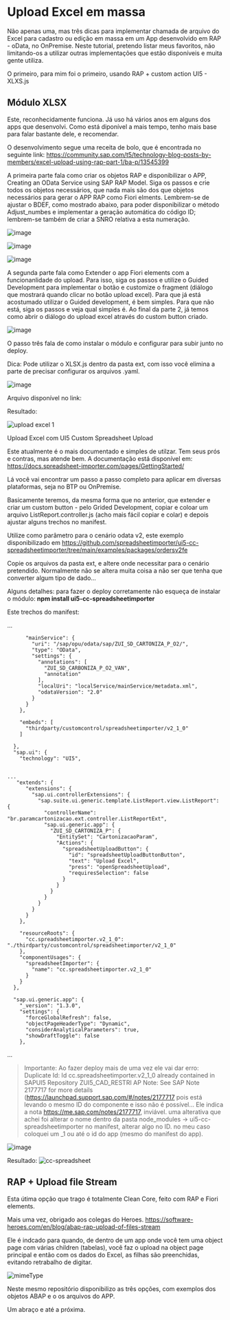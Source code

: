# Upload Excel em massa

Não apenas uma, mas três dicas para implementar chamada de arquivo do Excel para cadastro ou edição em massa em um App desenvolvido em RAP - oData, no OnPremise.
Neste tutorial, pretendo listar meus favoritos, não limitando-os a utilizar outras implementações que estão disponíveis e muita gente utiliza. 

O primeiro, para mim foi o primeiro, usando RAP + custom action UI5 - XLXS.js

## Módulo XLSX

Este, reconhecidamente funciona. Já uso há vários anos em alguns dos apps que desenvolvi. Como está diponível a mais tempo, tenho mais base para falar bastante dele, e recomendar.

O desenvolvimento segue uma receita de bolo, que é encontrada no seguinte link: https://community.sap.com/t5/technology-blog-posts-by-members/excel-upload-using-rap-part-1/ba-p/13545399

A primeira parte fala como criar os objetos RAP e disponibilizar o APP, Creating an OData Service using SAP RAP Model. Siga os passos e crie todos os objetos necessários, que nada mais são dos que objetos necessários para gerar o APP RAP como Fiori elments.
Lembrem-se de ajustar o BDEF, como mostrado abaixo, para poder disponibilizar o método Adjust_numbes e implementar a geração automática do código ID; lembrem-se também de criar a SNRO relativa a esta numeração.

![image](https://github.com/user-attachments/assets/ade404e7-f868-4ff0-960f-ebe80c85ebbd)

![image](https://github.com/user-attachments/assets/1a1fb8bc-9f89-4d88-8f38-59300577a317)

![image](https://github.com/user-attachments/assets/8f6cc8e2-c63e-4592-abdd-d6aa71e016ce)


A segunda parte fala como Extender o app Fiori elements com a funcionanlidade do upload.
Para isso, siga os passos e utilize o Guided Development para implementar o botão e customize o fragment (diálogo que mostrará quando clicar no botão upload excel). Para que já está acostumado utilizar o Guided development, é bem simples. Para que não está, siga os passos e veja qual simples é.
Ao final da parte 2, já temos como abrir o diálogo do upload excel através do custom button criado.

![image](https://github.com/user-attachments/assets/8e02a705-4bee-48cf-9a21-0ec2f1cab71a)


O passo três fala de como instalar o módulo e configurar para subir junto no deploy. 

Dica: Pode utilizar o XLSX.js dentro da pasta ext, com isso você elimina a parte de precisar configurar os arquivos .yaml.

![image](https://github.com/user-attachments/assets/8f90ecd2-24ac-4817-b14c-521d12eb067e)
 
Arquivo disponível no link:

Resultado:

![upload excel 1](https://github.com/user-attachments/assets/189c3f7f-2f1a-4a63-bd5d-a038c3c22920)



Upload Excel com UI5 Custom Spreadsheet Upload

Este atualmente é o mais documentado e simples de utilzar. Tem seus prós e contras, mas atende bem.
A documentação está disponível em: https://docs.spreadsheet-importer.com/pages/GettingStarted/

Lá você vai encontrar um passo a passo completo para aplicar em diversas plataformas, seja no BTP ou OnPremise.

Basicamente teremos, da mesma forma que no anterior, que extender e criar um custom button - pelo Grided Development, copiar e coloar um arquivo ListReport.controller.js (acho mais fácil copiar e colar) e depois ajustar alguns trechos no manifest.

Utilize como parâmetro para o cenário odata v2, este exemplo disponibilizado em https://github.com/spreadsheetimporter/ui5-cc-spreadsheetimporter/tree/main/examples/packages/ordersv2fe

Copie os arquivos da pasta ext, e altere onde necessitar para o cenário pretendido. Normalmente não se altera muita coisa a não ser que tenha que converter algum tipo de dado...

Alguns detalhes: para fazer o deploy corretamente não esqueça de instalar o módulo: **npm install ui5-cc-spreadsheetimporter**

Este trechos do manifest:

...
```
      "mainService": {
        "uri": "/sap/opu/odata/sap/ZUI_SD_CARTONIZA_P_O2/",
        "type": "OData",
        "settings": {
          "annotations": [
            "ZUI_SD_CARBONIZA_P_O2_VAN",
            "annotation"
          ],
          "localUri": "localService/mainService/metadata.xml",
          "odataVersion": "2.0"
        }
      }
    },

    "embeds": [
      "thirdparty/customcontrol/spreadsheetimporter/v2_1_0"
    ]

  },
  "sap.ui": {
    "technology": "UI5",


...
   "extends": {
      "extensions": {
        "sap.ui.controllerExtensions": {
          "sap.suite.ui.generic.template.ListReport.view.ListReport": {
            "controllerName": "br.paramcartonizacao.ext.controller.ListReportExt",
            "sap.ui.generic.app": {
              "ZUI_SD_CARTONIZA_P": {
                "EntitySet": "CartonizacaoParam",
                "Actions": {
                  "spreadsheetUploadButton": {
                    "id": "spreadsheetUploadButtonButton",
                    "text": "Upload Excel",
                    "press": "openSpreadsheetUpload",
                    "requiresSelection": false
                  }
                }
              }
            }
          }
        }
      }
    },

    "resourceRoots": {
      "cc.spreadsheetimporter.v2_1_0": "./thirdparty/customcontrol/spreadsheetimporter/v2_1_0"
    },
    "componentUsages": {
      "spreadsheetImporter": {
        "name": "cc.spreadsheetimporter.v2_1_0"
      }
    }
  },

  "sap.ui.generic.app": {
    "_version": "1.3.0",
    "settings": {
      "forceGlobalRefresh": false,
      "objectPageHeaderType": "Dynamic",
      "considerAnalyticalParameters": true,
      "showDraftToggle": false
    },
```
...


> Importante: Ao fazer deploy mais de uma vez ele vai dar erro:
Duplicate Id: Id cc.spreadsheetimporter.v2_1_0 already contained in SAPUI5 Repository ZUI5_CAD_RESTRI
AP Note: See SAP Note 2177717 for more details (https://launchpad.support.sap.com/#/notes/2177717
pois está levando o mesmo ID do componente e isso não é possível... Ele indica a nota https://me.sap.com/notes/2177717, inviável. uma alterativa que achei foi alterar o nome dentro da pasta node_modules -> ui5-cc-spreadsheetimporter
no manifest, alterar algo no ID. no meu caso coloquei um _1 ou até o id do app (mesmo do manifest do app).

![image](https://github.com/user-attachments/assets/93b07e54-ea3d-4b8f-8c8e-929d582b57a3)

Resultado:
![cc-spreadsheet](https://github.com/user-attachments/assets/81baaf3f-93b7-4acf-8d40-f660a20a9daf)


## RAP + Upload file Stream

Esta útima opção que trago é totalmente Clean Core, feito com RAP e Fiori elements.

Mais uma vez, obrigado aos colegas do Heroes.
https://software-heroes.com/en/blog/abap-rap-upload-of-files-stream

Ele é indcado para quando, de dentro de um app onde você tem uma object page com várias children (tabelas), você faz o upload na object page principal e então com os dados do Excel, as filhas são preenchidas, evitando retrabalho de digitar.


![mimeType](https://github.com/user-attachments/assets/48e73708-60bc-4398-8927-75bc5802a4f0)


Neste mesmo repositório disponibilizo as três opções, com exemplos dos objetos ABAP e o os arquivos do APP.

Um abraço e até a próxima.








